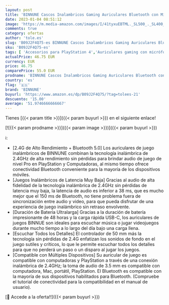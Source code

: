 ```yaml
---
layout: post
title: 'BINNUNE Cascos Inalambricos Gaming Auriculares Bluetooth con Micro para PS4 PS5 PC Playstation 4 5  Batería de 48 Horas  Wireless Headset Gamer con Microfono'
date: 2023-01-04 08:51:12
image: 'https://m.media-amazon.com/images/I/41tyxuEBTML._SL500_._SL400_.jpg'
comments: true
category: ofertas
author: 'tole.es'
slug: 'B09J2F4Q75-es BINNUNE Cascos Inalambricos Gaming Auriculares Bluetooth...'
sku: 'B09J2F4Q75-es'
tags: [ 'Accesorios para PlayStation 4','Auriculares gaming con micrófono para PlayStation 4','Electrónica','Hardware y juegos para PlayStation 4','Hardware y juegos para PlayStation 5','Videojuegos','binnune','playstation','ps4','ps5','🇪🇸', ]
actualPrice: 46.75 EUR
currency: EUR
price: 46.75
comparePrice: 55.0 EUR
prodname: 'BINNUNE Cascos Inalambricos Gaming Auriculares Bluetooth con Micro para PS4 PS5 PC Playstation 4 5  Batería de 48 Horas  Wireless Headset Gamer con Microfono'
country: 'es'
flag: '🇪🇸'
brand: 'BINNUNE'
buyurl: 'https://www.amazon.es/dp/B09J2F4Q75/?tag=tolees-21'
descuento: '15.00'
average: '51.9746666666667'
---
```


Tienes [{{< param title >}}]({{< param buyurl >}}) en el siguiente enlace!

[![{{< param prodname >}}]({{< param image >}})]({{< param buyurl >}})

ℹ️:

- [2.4G de Alto Rendimiento + Bluetooth 5.0] Los auriculares de juego inalámbricos de BINNUNE combinan la tecnología inalámbrica de 2.4GHz de alta rendimiento sin pérdidas para brindar audio de juego de nivel Pro en PlayStation y Computadoras, al mismo tiempo ofrece conectividad Bluetooth conveniente para la mayoría de los dispositivos móviles.
- [Juegos Inalámbricos de Latencia Muy Baja] Gracias al audio de alta fidelidad de la tecnología inalámbrica de 2.4GHz sin pérdidas de latencia muy baja, la latencia de audio es inferior a 38 ms, que es mucho mejor que el 150 ms de Bluetooth, no tiene problema fuera de sincronización entre audio y video, para que pueda disfrutar de una experiencia de juego inalámbrico sin retraso envolvente.
- [Duración de Batería Ultralarga] Gracias a la duración de batería impresionante de 48 horas y la carga rápida USB-C, los auriculares de juegos BINNUE son ideales para escuchar música o jugar videojuegos durante mucho tiempo a lo largo del día bajo una carga llena.
- [Escuchar Todos los Detalles] El controlador de 50 mm más la tecnología sin pérdidas de 2.4G enfatizan los sonidos de fondo en el juego sutiles y críticos, lo que le permite escuchar todos los detalles para que no perderá un paso o un disparo al jugar los juegos.
- [Compatible con Múltiples Dispositivos] Su auricular de juego es compatible con computadoras y PlayStation a través de una conexión inalámbrica de 2.4GHz; la toma de audio de 3.5 mm es compatible con computadora, Mac, portátil, PlayStation. El Bluetooth es compatible con la mayoría de sus dispositivos habilitados para Bluetooth. (Compruebe el tutorial de conectividad para la compatibilidad en el manual de usuario).

[🛒 Accede a la oferta!!]({{< param buyurl >}})
